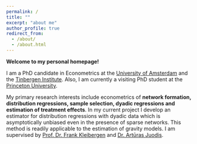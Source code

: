 ```yaml
---
permalink: /
title: ""
excerpt: "about me"
author_profile: true
redirect_from: 
  - /about/
  - /about.html
---
```


**Welcome to my personal homepage!**


I am a PhD candidate in Econometrics at the [University of Amsterdam](https://ase.uva.nl/content/sections/quantitative-economics/quantitative-economics.html?origin=D4DixO%2FESbuaIXcFryAJdQ) and the [Tinbergen Institute](https://www.tinbergen.nl/home). Also, I am currently a visiting PhD student at the [Princeton University](https://economics.princeton.edu/).

My primary research interests include econometrics of **network formation, distribution regressions, sample selection, dyadic regressions and estimation of treatment effects**. In my current project I develop an estimator for distribution regressions with dyadic data which is asymptotically unbiased even in the presence of sparse networks. This method is readily applicable to the estimation of gravity models. I am supervised by [Prof. Dr. Frank Kleibergen](https://www.uva.nl/en/profile/k/l/f.r.kleibergen/f.r.kleibergen.html) and [Dr. Artūras Juodis](http://juodis.economists.lt/home).

